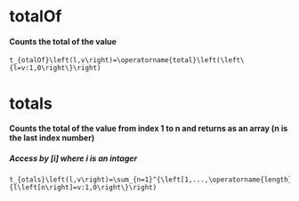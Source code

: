 # totalOf
#### Counts the total of the value
    t_{otalOf}\left(l,v\right)=\operatorname{total}\left(\left\{l=v:1,0\right\}\right)

# totals
#### Counts the total of the value from index 1 to n and returns as an array (n is the last index number)
##### Access by [i] where i is an intager
    t_{otals}\left(l,v\right)=\sum_{n=1}^{\left[1,...,\operatorname{length}\left(l\right)\right]}\operatorname{total}\left(\left\{l\left[n\right]=v:1,0\right\}\right)
